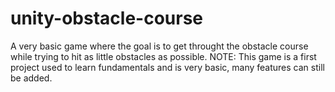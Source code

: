 # unity-obstacle-course
 A very basic game where the goal is to get throught the obstacle course while trying to hit as little obstacles as possible.
 NOTE: This game is a first project used to learn fundamentals and is very basic, many features can still be added.
